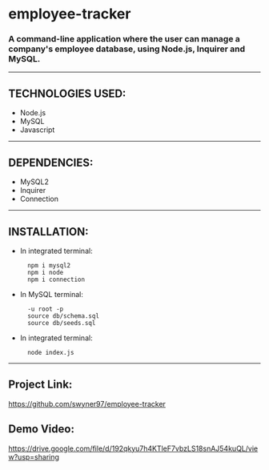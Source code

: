 # employee-tracker

###  A command-line application where the user can manage a company's employee database, using Node.js, Inquirer and MySQL.

 ------------------

## TECHNOLOGIES USED:

- Node.js
- MySQL
- Javascript 

 ------------------

## DEPENDENCIES:

- MySQL2 
- Inquirer
- Connection

 ------------------

## INSTALLATION:

- In integrated terminal:

        npm i mysql2
        npm i node
        npm i connection

- In MySQL terminal: 

        -u root -p 
        source db/schema.sql
        source db/seeds.sql

- In integrated terminal:
            
        node index.js


 ------------------

 ## Project Link: 

 https://github.com/swyner97/employee-tracker

 ## Demo Video: 

https://drive.google.com/file/d/192qkyu7h4KTleF7vbzLS18snAJ54kuQL/view?usp=sharing



